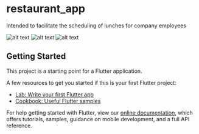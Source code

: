 # restaurant_app

Intended to facilitate the scheduling of lunches for company employees

![alt text](https://cdn.discordapp.com/attachments/864975859316162580/946137843393245244/simulator_screenshot_2BB1035B-50BA-4248-8721-15374AD9254E.png)
![alt text](https://media.discordapp.net/attachments/864975859316162580/946137776506683422/simulator_screenshot_0656C46E-C854-4CAE-B196-45E8EA77F66A.png?width=580&height=1255)
![alt text](https://cdn.discordapp.com/attachments/864975859316162580/946137870786236476/simulator_screenshot_50FBA46E-22A8-45E2-A29E-32A17CEE5057.png)

## Getting Started

This project is a starting point for a Flutter application.

A few resources to get you started if this is your first Flutter project:

- [Lab: Write your first Flutter app](https://flutter.dev/docs/get-started/codelab)
- [Cookbook: Useful Flutter samples](https://flutter.dev/docs/cookbook)

For help getting started with Flutter, view our
[online documentation](https://flutter.dev/docs), which offers tutorials,
samples, guidance on mobile development, and a full API reference.
